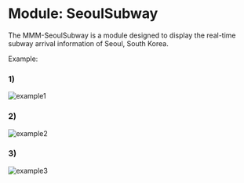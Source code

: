 # Module: SeoulSubway
The MMM-SeoulSubway is a module designed to display the real-time subway arrival information of Seoul, South Korea.

Example:

### 1) 

![example1](https://user-images.githubusercontent.com/97887583/163681408-4ddb23ca-02ed-4535-8052-0a0e94e7bcd8.PNG)

### 2)

![example2](https://user-images.githubusercontent.com/97887583/163681452-68d09c17-929d-46c3-836e-7a75f117a969.PNG)


### 3)
![example3](https://user-images.githubusercontent.com/97887583/163681455-a197c5dd-3e0a-44d1-89eb-b72c90fb1e4c.PNG)




